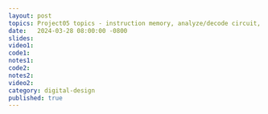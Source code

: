 ```yaml
---
layout: post
topics: Project05 topics - instruction memory, analyze/decode circuit, counter logic
date:   2024-03-28 08:00:00 -0800
slides: 
video1: 
code1: 
notes1: 
code2: 
notes2: 
video2: 
category: digital-design
published: true
---
```

